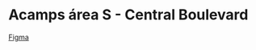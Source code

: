 # Acamps área S - Central Boulevard

<a href="https://www.figma.com/file/TmGB5h0oJureH3Hqu2q5PA/Brincadeira-noturna?node-id=0%3A1"> Figma </a>